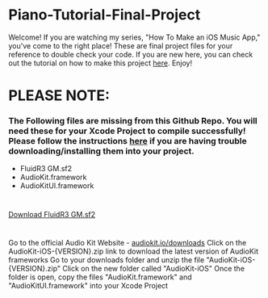 # Piano-Tutorial-Final-Project

Welcome! If you are watching my series, "How To Make an iOS Music App," you've come to the right place! These are final project files for your reference to double check your code. If you are new here, you can check out the tutorial on how to make this project [here](https://www.youtube.com/watch?v=pTXaDtUd0Ng&list=PLP_uFyK0Gvs1_htfFDMoyBqTQ43t23c7I). Enjoy!

# PLEASE NOTE:
### The Following files are missing from this Github Repo. You will need these for your Xcode Project to compile successfully! Please follow the instructions [here]() if you are having trouble downloading/installing them into your project.
- FluidR3 GM.sf2
- AudioKit.framework
- AudioKitUI.framework

#
[Download FluidR3 GM.sf2](https://github.com/urish/cinto/blob/master/media/FluidR3%20GM.sf2)
#
Go to the official Audio Kit Website - [audiokit.io/downloads](https://audiokit.io/downloads)
Click on the AudioKit-iOS-{VERSION}.zip link to download the latest version of AudioKit frameworks
Go to your downloads folder and unzip the file "AudioKit-iOS-{VERSION}.zip"
Click on the new folder called "AudioKit-iOS"
Once the folder is open, copy the files "AudioKit.framework" and "AudioKitUI.framework" into your Xcode Project

